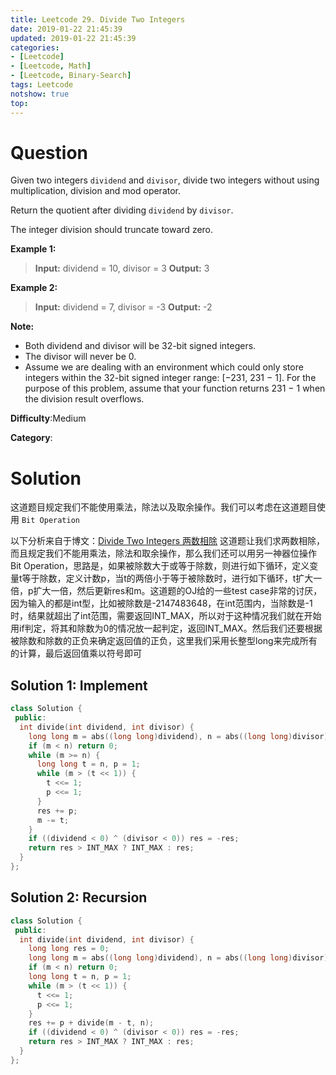 ```yaml
---
title: Leetcode 29. Divide Two Integers
date: 2019-01-22 21:45:39
updated: 2019-01-22 21:45:39
categories: 
- [Leetcode]
- [Leetcode, Math]
- [Leetcode, Binary-Search]
tags: Leetcode
notshow: true
top:
---
```


# Question

Given two integers  `dividend`  and  `divisor`, divide two integers without using multiplication, division and mod operator.

Return the quotient after dividing  `dividend`  by  `divisor`.

The integer division should truncate toward zero.

**Example 1:**

> **Input:** dividend = 10, divisor = 3
> **Output:** 3

**Example 2:**

> **Input:** dividend = 7, divisor = -3
> **Output:** -2

**Note:**

- Both dividend and divisor will be 32-bit signed integers.
- The divisor will never be 0.
- Assume we are dealing with an environment which could only store integers within the 32-bit signed integer range: [−231, 231  − 1]. For the purpose of this problem, assume that your function returns 231  − 1 when the division result overflows.

**Difficulty**:Medium

**Category**:

<!-- more -->

# Solution

这道题目规定我们不能使用乘法，除法以及取余操作。我们可以考虑在这道题目使用 `Bit Operation`

以下分析来自于博文：[Divide Two Integers 两数相除](http://www.cnblogs.com/grandyang/p/4431949.html)
这道题让我们求两数相除，而且规定我们不能用乘法，除法和取余操作，那么我们还可以用另一神器位操作Bit Operation，思路是，如果被除数大于或等于除数，则进行如下循环，定义变量t等于除数，定义计数p，当t的两倍小于等于被除数时，进行如下循环，t扩大一倍，p扩大一倍，然后更新res和m。这道题的OJ给的一些test case非常的讨厌，因为输入的都是int型，比如被除数是-2147483648，在int范围内，当除数是-1时，结果就超出了int范围，需要返回INT_MAX，所以对于这种情况我们就在开始用if判定，将其和除数为0的情况放一起判定，返回INT_MAX。然后我们还要根据被除数和除数的正负来确定返回值的正负，这里我们采用长整型long来完成所有的计算，最后返回值乘以符号即可

## Solution 1: Implement

```cpp
class Solution {
 public:
  int divide(int dividend, int divisor) {
    long long m = abs((long long)dividend), n = abs((long long)divisor), res = 0;
    if (m < n) return 0;
    while (m >= n) {
      long long t = n, p = 1;
      while (m > (t << 1)) {
        t <<= 1;
        p <<= 1;
      }
      res += p;
      m -= t;
    }
    if ((dividend < 0) ^ (divisor < 0)) res = -res;
    return res > INT_MAX ? INT_MAX : res;
  }
};
```

## Solution 2: Recursion

```cpp
class Solution {
 public:
  int divide(int dividend, int divisor) {
    long long res = 0;
    long long m = abs((long long)dividend), n = abs((long long)divisor);
    if (m < n) return 0;
    long long t = n, p = 1;
    while (m > (t << 1)) {
      t <<= 1;
      p <<= 1;
    }
    res += p + divide(m - t, n);
    if ((dividend < 0) ^ (divisor < 0)) res = -res;
    return res > INT_MAX ? INT_MAX : res;
  }
};
```